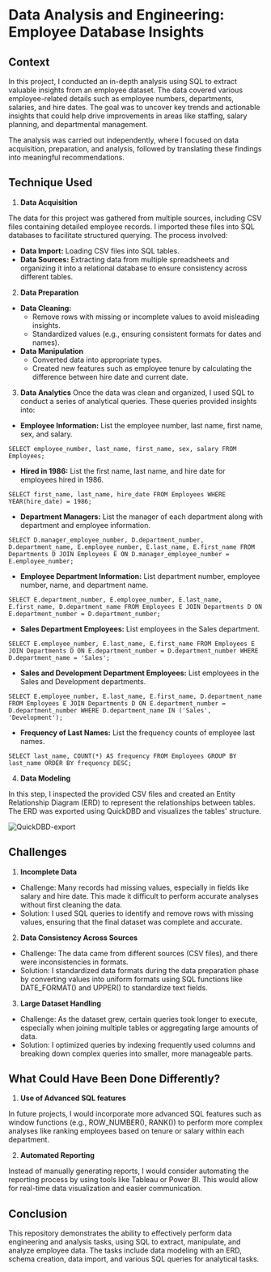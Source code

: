 # Data Analysis and Engineering: Employee Database Insights

## Context
In this project, I conducted an in-depth analysis using SQL to extract valuable insights from an employee dataset. The data covered various employee-related details such as employee numbers, departments, salaries, and hire dates. The goal was to uncover key trends and actionable insights that could help drive improvements in areas like staffing, salary planning, and departmental management.

The analysis was carried out independently, where I focused on data acquisition, preparation, and analysis, followed by translating these findings into meaningful recommendations.

## Technique Used
1. **Data Acquisition**

The data for this project was gathered from multiple sources, including CSV files containing detailed employee records. I imported these files into SQL databases to facilitate structured querying. The process involved:
* **Data Import:** Loading CSV files into SQL tables.
* **Data Sources:** Extracting data from multiple spreadsheets and organizing it into a relational database to ensure consistency across different tables.
2. **Data Preparation**
* **Data Cleaning:**
  * Remove rows with missing or incomplete values to avoid misleading insights.
  * Standardized values (e.g., ensuring consistent formats for dates and names).
* **Data Manipulation**
  * Converted data into appropriate types.
  * Created new features such as employee tenure by calculating the difference between hire date and current date.
3. **Data Analytics**
Once the data was clean and organized, I used SQL to conduct a series of analytical queries. These queries provided insights into:
* **Employee Information:** List the employee number, last name, first name, sex, and salary.

`
SELECT employee_number, last_name, first_name, sex, salary FROM Employees;
`
* **Hired in 1986:** List the first name, last name, and hire date for employees hired in 1986.

`
SELECT first_name, last_name, hire_date FROM Employees WHERE YEAR(hire_date) = 1986;
`
* **Department Managers:** List the manager of each department along with department and employee information.

`
SELECT D.manager_employee_number, D.department_number, D.department_name, E.employee_number, E.last_name, E.first_name
FROM Departments D
JOIN Employees E ON D.manager_employee_number = E.employee_number;
`
* **Employee Department Information:**  List department number, employee number, name, and department name.

`
SELECT E.department_number, E.employee_number, E.last_name, E.first_name, D.department_name
FROM Employees E
JOIN Departments D ON E.department_number = D.department_number;
`
* **Sales Department Employees:** List employees in the Sales department.
  
`
SELECT E.employee_number, E.last_name, E.first_name
FROM Employees E
JOIN Departments D ON E.department_number = D.department_number
WHERE D.department_name = 'Sales';
`
* **Sales and Development Department Employees:** List employees in the Sales and Development departments.
  
`
SELECT E.employee_number, E.last_name, E.first_name, D.department_name
FROM Employees E
JOIN Departments D ON E.department_number = D.department_number
WHERE D.department_name IN ('Sales', 'Development');
`
* **Frequency of Last Names:** List the frequency counts of employee last names.
  
`
SELECT last_name, COUNT(*) AS frequency FROM Employees GROUP BY last_name ORDER BY frequency DESC;
`

4. **Data Modeling**

In this step, I inspected the provided CSV files and created an Entity Relationship Diagram (ERD) to represent the relationships between tables. The ERD was exported using QuickDBD and visualizes the tables' structure.

![QuickDBD-export](https://github.com/jessnguyen9/sql-challenge/assets/128268114/7c0b16a7-001e-47f9-9dcb-22f1793ce431)

## Challenges
1. **Incomplete Data**
* Challenge: Many records had missing values, especially in fields like salary and hire date. This made it difficult to perform accurate analyses without first cleaning the data.
* Solution: I used SQL queries to identify and remove rows with missing values, ensuring that the final dataset was complete and accurate.
2. **Data Consistency Across Sources**
* Challenge: The data came from different sources (CSV files), and there were inconsistencies in formats.
* Solution: I standardized data formats during the data preparation phase by converting values into uniform formats using SQL functions like DATE_FORMAT() and UPPER() to standardize text fields.
3. **Large Dataset Handling**
* Challenge: As the dataset grew, certain queries took longer to execute, especially when joining multiple tables or aggregating large amounts of data.
* Solution: I optimized queries by indexing frequently used columns and breaking down complex queries into smaller, more manageable parts.
  
## What Could Have Been Done Differently?
1. **Use of Advanced SQL features**

In future projects, I would incorporate more advanced SQL features such as window functions (e.g., ROW_NUMBER(), RANK()) to perform more complex analyses like ranking employees based on tenure or salary within each department.

2. **Automated Reporting**

Instead of manually generating reports, I would consider automating the reporting process by using tools like Tableau or Power BI. This would allow for real-time data visualization and easier communication.

## Conclusion
This repository demonstrates the ability to effectively perform data engineering and analysis tasks, using SQL to extract, manipulate, and analyze employee data. The tasks include data modeling with an ERD, schema creation, data import, and various SQL queries for analytical tasks.
